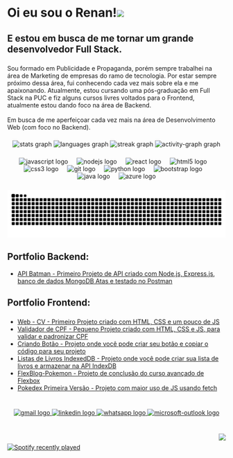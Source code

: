  <!-- Sobre mim -->
<h1 align="left">Oi eu sou o Renan!<img src="https://aaah0mnbncqtinas.public.blob.vercel-storage.com/0Pj6ze9-no-background-dY8pvFIjbZzQaeA9cknV5vS7f0R0ju.png" height="60">
</h1>

###

<h2 align="left">E estou em busca de me tornar um grande desenvolvedor Full Stack.</h2>

###

<p align="left">Sou formado em Publicidade e Propaganda, porém sempre trabalhei na área de Marketing de empresas do ramo de tecnologia. Por estar sempre próximo dessa área, fui conhecendo cada vez mais sobre ela e me apaixonando. Atualmente, estou cursando uma pós-graduação em Full Stack na PUC e fiz alguns cursos livres voltados para o Frontend, atualmente estou dando foco na área de Backend.<br><br>Em busca de me aperfeiçoar cada vez mais na área de Desenvolvimento Web (com foco no Backend).</p>

###

 <!-- Score alinhado ao centro -->
<div align="center">
  <img src="https://github-readme-stats.vercel.app/api?username=RenanFumis&hide_title=false&hide_rank=false&show_icons=true&include_all_commits=false&count_private=true&disable_animations=false&theme=gotham&locale=pt-br&hide_border=false&order=1" height="150" alt="stats graph"  />
 <img src="https://github-readme-stats.vercel.app/api/top-langs?username=RenanFumis&locale=pt-br&hide_title=false&layout=compact&card_width=320&langs_count=5&theme=gotham&hide_border=false&order=2" height="150" alt="languages graph"  />
  <img src="https://streak-stats.demolab.com?user=RenanFumis&locale=pt-br&mode=weekly&theme=gotham&hide_border=false&border_radius=5&order=3" height="150" alt="streak graph"  />
  <img src="https://github-readme-activity-graph.vercel.app/graph?username=RenanFumis&radius=16&theme=gotham&area=true&order=5" height="300" alt="activity-graph graph"  />
</div>

###

<!-- Linguagens aprendidas até o momento -->
<div align="center">
  <img src="https://cdn.jsdelivr.net/gh/devicons/devicon/icons/javascript/javascript-original.svg" height="40" alt="javascript logo"  />
  <img width="12" />
  <img src="https://cdn.jsdelivr.net/gh/devicons/devicon/icons/nodejs/nodejs-original-wordmark.svg" height="40" alt="nodejs logo"  />
  <img width="12" />
  <img src="https://cdn.jsdelivr.net/gh/devicons/devicon/icons/react/react-original.svg" height="40" alt="react logo"  />
  <img width="12" />
  <img src="https://cdn.jsdelivr.net/gh/devicons/devicon/icons/html5/html5-original.svg" height="40" alt="html5 logo"  />
  <img width="12" />
  <img src="https://cdn.jsdelivr.net/gh/devicons/devicon/icons/css3/css3-original.svg" height="40" alt="css3 logo"  />
  <img width="12" />
  <img src="https://cdn.jsdelivr.net/gh/devicons/devicon/icons/git/git-original.svg" height="40" alt="git logo"  />
  <img width="12" />
  <img src="https://cdn.jsdelivr.net/gh/devicons/devicon/icons/python/python-original.svg" height="40" alt="python logo"  />
  <img width="12" />
  <img src="https://cdn.jsdelivr.net/gh/devicons/devicon/icons/bootstrap/bootstrap-original.svg" height="40" alt="bootstrap logo"  />
  <img width="12" />
  <img src="https://cdn.jsdelivr.net/gh/devicons/devicon/icons/java/java-original.svg" height="40" alt="java logo"  />
  <img width="12" />
  <img src="https://cdn.jsdelivr.net/gh/devicons/devicon/icons/azure/azure-original.svg" height="40" alt="azure logo"  />
</div>

###


<img src="https://raw.githubusercontent.com/RenanFumis/RenanFumis/output/snake.svg" alt="Snake animation" />

<!-- Portfolio -->
<h2 align="left">Portfolio Backend:</h2>

- [API Batman - Primeiro Projeto de API criado com Node.js, Express.js, banco de dados MongoDB Atas e testado no Postman](https://github.com/RenanFumis/API_Batman)


<h2 align="left">Portfolio Frontend:</h2>

###

- [Web - CV - Primeiro Projeto criado com HTML, CSS e um pouco de JS](https://renanfumis.github.io/renanfumis-cv-web/)
- [Validador de CPF - Pequeno Projeto criado com HTML, CSS e JS, para validar e padronizar CPF](https://renanfumis.github.io/validadorCPF/)
- [Criando Botão - Projeto onde você pode criar seu botão e copiar o código para seu projeto](https://renanfumis.github.io/criandoBotao/)
- [Listas de Livros IndexedDB - Projeto onde você pode criar sua lista de livros e armazenar na API IndexDB](https://renanfumis.github.io/RenanFumis-IndexedDB_ListaLivros/)
- [FlexBlog-Pokemon - Projeto de conclusão do curso avançado de Flexbox](https://renanfumis.github.io/flexblogPokemon/)
- [Pokedex Primeira Versão - Projeto com maior uso de JS usando fetch](https://renanfumis.github.io/pokedexV1/)

###

<br clear="both">
 <!-- Formas de contato e gif -->
<div align="center">
  <a href="mailto:meirfumis@gmail.com" target="_blank">
    <img src="https://img.shields.io/static/v1?message=Gmail&logo=gmail&label=&color=D14836&logoColor=white&labelColor=&style=for-the-badge" height="35" alt="gmail logo"  />
  </a>
  <a href="https://www.linkedin.com/in/renanfumis/" target="_blank">
    <img src="https://img.shields.io/static/v1?message=LinkedIn&logo=linkedin&label=&color=0077B5&logoColor=white&labelColor=&style=for-the-badge" height="35" alt="linkedin logo"  />
  </a>
  <a href="https://wa.me/+5511981895187?text=Ol%C3%A1%2C%20vimos%20seu%20perfil%20no%20Github%20e%20gostar%C3%ADamos%20de%20marcar%20uma%20call%20para%20conversarmos.%20Qual%20a%20sua%20disponibilidade%3F" target="_blank">
    <img src="https://img.shields.io/static/v1?message=Whatsapp&logo=whatsapp&label=&color=25D366&logoColor=white&labelColor=&style=for-the-badge" height="35" alt="whatsapp logo"  />
  </a>
  <a href="mailto:renan-oliveira19@hotmail.com" target="_blank">
    <img src="https://img.shields.io/static/v1?message=Outlook&logo=microsoft-outlook&label=&color=0078D4&logoColor=white&labelColor=&style=for-the-badge" height="35" alt="microsoft-outlook logo"  />
  </a>
</div>

###

<br clear="both">

 <img align="right" height="250" src="https://i.picasion.com/pic92/2736ff405ea2266f3e35fcf7b475bfb7.gif"  />

###

<div align="left">
  <a href="https://open.spotify.com/user/21ewka2mlupkkxabd7rnhyley">
    <img src="https://spotify-recently-played-readme.vercel.app/api?user=21ewka2mlupkkxabd7rnhyley&count=5&unique=false" alt="Spotify recently played"  />
  </a>
</div>

###
